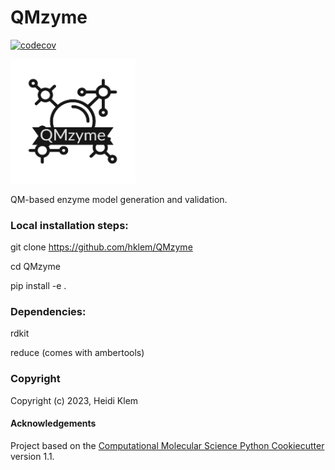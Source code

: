 QMzyme
==============================
[//]: # (Badges)
<!--- [![GitHub Actions Build Status](https://github.com/hklem/QMzyme/workflows/CI/badge.svg)](https://github.com/hklem/QMzyme/actions?query=workflow%3ACI) --->
[![codecov](https://codecov.io/gh/hklem/QMzyme/branch/main/graph/badge.svg)](https://codecov.io/gh/hklem/QMzyme/branch/main)

<img src="images/logo.png" alt="alt text" width="200" />

QM-based enzyme model generation and validation.

### Local installation steps:

git clone https://github.com/hklem/QMzyme

cd QMzyme

pip install -e . 

### Dependencies:

rdkit

reduce (comes with ambertools)

### Copyright

Copyright (c) 2023, Heidi Klem


#### Acknowledgements
 
Project based on the 
[Computational Molecular Science Python Cookiecutter](https://github.com/molssi/cookiecutter-cms) version 1.1.
